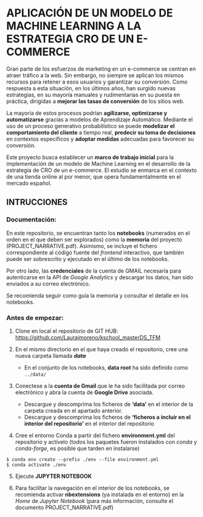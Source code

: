 # APLICACIÓN DE UN MODELO DE MACHINE LEARNING A LA ESTRATEGIA CRO DE UN E-COMMERCE

Gran parte de los esfuerzos de marketing en un e-commerce se centran en atraer tráfico a la web. Sin embargo, no siempre se aplican los mismos recursos para retener a esos usuarios y garantizar su conversión. Como respuesta a esta situación, en los últimos años, han surgido nuevas estrategias, en su mayoría manuales y rudimentarias en su puesta en práctica, dirigidas a **mejorar las tasas de conversión** de los sitios web.

La mayoría de estos procesos podrían **agilizarse, optimizarse y automatizarse** gracias a modelos de Aprendizaje Automático. Mediante el uso de un proceso generativo probabilístico se puede **modelizar el comportamiento del cliente** a tiempo real, **predecir su toma de decisiones** en contextos específicos y **adoptar medidas** adecuadas para favorecer su conversión.

Este proyecto busca establecer un **marco de trabajo inicial** para la implementación de un modelo de Machine Learning en el desarrollo de la estrategia de CRO de un e-commerce. El estudio se enmarca en el contexto de una tienda online al por menor, que opera fundamentalmente en el mercado español.

## INTRUCCIONES

### Documentación:

En este repositorio, se encuentran tanto los **notebooks** (numerados en el orden en el que deben ser explorados) como la **memoria** del proyecto (PROJECT_NARRATIVE.pdf). Asimismo, se incluye el fichero correspondiente al código fuente del *frontend* interactivo, que también puede ser sobrescrito y ejecutado en el último de los notebooks. 

Por otro lado, las **credenciales** de la cuenta de GMAIL necesaría para autenticarse en la API de *Google Analytics* y descargar los datos, han sido enviados a su correo electrónico. 

Se recomienda seguir como guía la memoria y consultar el detalle en los notebooks. 

### Antes de empezar:

1.	Clone en local el repositorio de GIT HUB: https://github.com/Laurajmoreno/kschool_masterDS_TFM

2.	En el mismo directorio en el que haya creado el repositorio, cree una nueva carpeta llamada ***data***
	- En el conjunto de los notebooks, **data root** ha sido definido como `../data/`

3.	Conectese a la **cuenta de Gmail** que le ha sido facilitada por correo electrónico y abra la cuenta de **Google Drive** asociada.
	- Descargue y descomprima los ficheros de **‘data’** en el interior de la carpeta creada en el apartado anterior.
	- Descargue y descomprima los ficheros de **‘ficheros a incluir en el interior del repositorio’** en el interior del repositorio

4.	Cree el entorno Conda a partir del fichero **environment.yml** del repositorio y actívelo (todos los paquetes fueron instalados con *conda* y *conda-forge*, es posible que tarden en instalarse)
```
$ conda env create --prefix ./env --file environment.yml
$ conda activate ./env
```
		

5.	Ejecute **JUPYTER NOTEBOOK**

6.	Para facilitar la navegación en el interior de los notebooks, se recomienda activar **nbextensions** (ya instalada en el entorno) en la *Home* de *Jupyter Notebook* (para más información, consulte el documento PROJECT_NARRATIVE.pdf)


